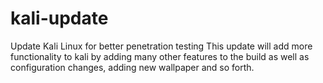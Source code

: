 # kali-update
Update Kali Linux for better penetration testing
This update will add more functionality to kali by adding many other features to the build as well as configuration changes, adding new wallpaper and so forth. 
